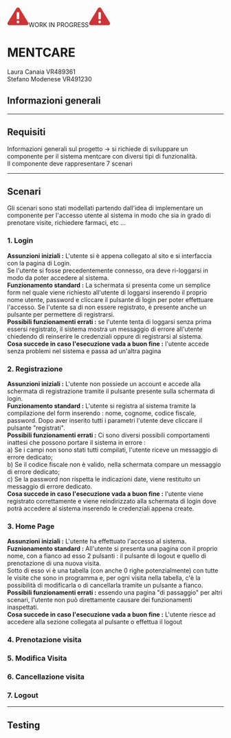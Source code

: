 <img alt="img_1.png" height="" src="img_1.png" width="50"/>WORK IN PROGRESS<img alt="img_1.png" height="" src="img_1.png" width="50"/>

# MENTCARE #

Laura Canaia VR489361    
Stefano Modenese VR491230

## Informazioni generali ##

****

## Requisiti ##
Informazioni generali sul progetto -> si richiede di sviluppare un componente per il sistema
mentcare con diversi tipi di funzionalità. \
Il componente deve rappresentare 7 scenari

****

## Scenari ##

Gli scenari sono stati modellati partendo dall'idea di implementare un componente per l'accesso utente al
sistema in modo che sia in grado di prenotare visite, richiedere farmaci, etc ...

### 1. Login ###
__Assunzioni iniziali :__ L'utente si è appena collegato al sito e si interfaccia con la pagina di Login.       
Se l'utente si fosse precedentemente connesso, ora deve ri-loggarsi in modo da poter accedere al sistema.       
__Funzionamento standard :__ La schermata si presenta come un semplice form nel quale viene richiesto all'utente
di loggarsi inserendo il proprio nome utente, password e cliccare il pulsante di login per poter effettuare l'accesso.
Se l'utente sa di non essere registrato, è presente anche un pulsante per permettere di registrarsi.     
__Possibili funzionamenti errati :__ se l'utente tenta di loggarsi senza prima essersi registrato, il sistema 
mostra un messaggio di errore all'utente chiedendo di reinserire le credenziali oppure di registrarsi al sistema.  
__Cosa succede in caso l'esecuzione vada a buon fine :__ l'utente accede senza problemi nel sistema e passa ad un'altra pagina


### 2. Registrazione ###
__Assunzioni iniziali :__ L'utente non possiede un account e accede alla schermata di registrazione tramite il 
pulsante presente sulla schermata di login.   
__Funzionamento standard :__ L'utente si registra al sistema tramite la compilazione del form inserendo : nome, cognome,
codice fiscale, password. Dopo aver inserito tutti i parametri l'utente deve cliccare il pulsante "registrati".   
__Possibili funzionamenti errati :__ Ci sono diversi possibili comportamenti inattesi che possono portare il sistema in
errore :    
a) Se i campi non sono stati tutti compilati, l'utente riceve un messaggio di errore dedicato;    
b) Se il codice fiscale non è valido, nella schermata compare un messaggio di errore dedicato;     
c) Se la password non rispetta le indicazioni date, viene restituito un messaggio di errore dedicato.   
__Cosa succede in caso l'esecuzione vada a buon fine :__ l'utente viene registrato correttamente e viene reindirizzato
alla schermata di login dove potrà accedere al sistema inserendo le credenziali appena create.

### 3. Home Page ###
__Assunzioni iniziali :__ L'utente ha effettuato l'accesso al sistema.    
__Fuznionamento standard :__ All'utente si presenta una pagina con il proprio nome, con a fianco ad esso 2 pulsanti : il 
pulsante di logout e quello di prenotazione di una nuova visita.   
Sotto di esso vi è una tabella (con anche 0 righe potenzialmente) con tutte le visite che sono in programma e, per ogni 
visita nella tabella, c'è la possibilità di modificarla o di cancellarla tramite un pulsante a fianco.    
__Possibili funzionamenti errati :__ essendo una pagina "di passaggio" per altri scenari, l'utente non può direttamente
causare dei funzionamenti inaspettati.    
__Cosa succede in caso l'esecuzione vada a buon fine :__ L'utente riesce ad accedere alla sezione collegata al pulsante
o effettua il logout

### 4. Prenotazione visita ###

### 5. Modifica Visita ###

### 6. Cancellazione visita ###

### 7. Logout ###

****

## Testing ##